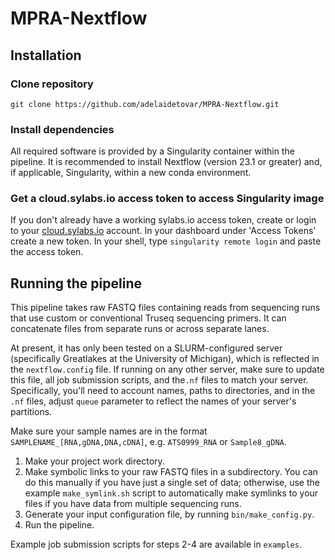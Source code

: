 # MPRA-Nextflow

## Installation

### Clone repository

    git clone https://github.com/adelaidetovar/MPRA-Nextflow.git

### Install dependencies
All required software is provided by a Singularity container within the pipeline. It is recommended to install Nextflow (version 23.1 or greater) and, if applicable, Singularity, within a new conda environment.

### Get a cloud.sylabs.io access token to access Singularity image
If you don't already have a working sylabs.io access token, create or login to your [cloud.sylabs.io](https://cloud.sylabs.io/) account. In your dashboard under 'Access Tokens' create a new token. In your shell, type `singularity remote login` and paste the access token.

## Running the pipeline
This pipeline takes raw FASTQ files containing reads from sequencing runs that use custom or conventional Truseq sequencing primers. It can concatenate files from separate runs or across separate lanes.

At present, it has only been tested on a SLURM-configured server (specifically Greatlakes at the University of Michigan), which is reflected in the `nextflow.config` file. If running on any other server, make sure to update this file, all job submission scripts, and the`.nf` files to match your server. Specifically, you'll need to account names, paths to directories, and in the `.nf` files, adjust `queue` parameter to reflect the names of your server's partitions.

Make sure your sample names are in the format `SAMPLENAME_[RNA,gDNA,DNA,cDNA]`, e.g. `ATS0999_RNA` or `Sample8_gDNA`.

1. Make your project work directory.
2. Make symbolic links to your raw FASTQ files in a subdirectory. You can do this manually if you have just a single set of data; otherwise, use the example `make_symlink.sh` script to automatically make symlinks to your files if you have data from multiple sequencing runs.
3. Generate your input configuration file, by running `bin/make_config.py`.
4. Run the pipeline.

Example job submission scripts for steps 2-4 are available in `examples`.
